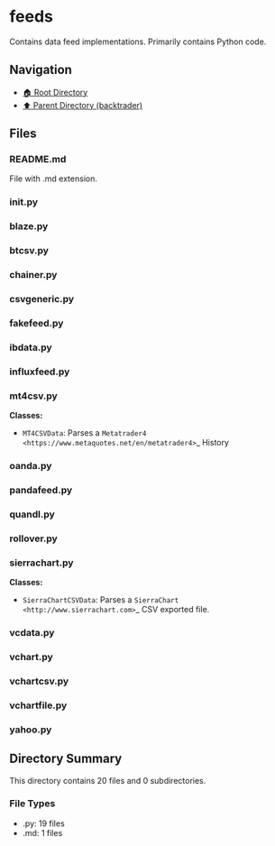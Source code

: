 # feeds

Contains data feed implementations. Primarily contains Python code.

## Navigation

* [🏠 Root Directory](../../README.md)
* [⬆️ Parent Directory (backtrader)](../README.md)

## Files

### README.md

File with .md extension.

### __init__.py

### blaze.py

### btcsv.py

### chainer.py

### csvgeneric.py

### fakefeed.py

### ibdata.py

### influxfeed.py

### mt4csv.py

**Classes:**

* `MT4CSVData`: Parses a `Metatrader4 <https://www.metaquotes.net/en/metatrader4>`_ History

### oanda.py

### pandafeed.py

### quandl.py

### rollover.py

### sierrachart.py

**Classes:**

* `SierraChartCSVData`: Parses a `SierraChart <http://www.sierrachart.com>`_ CSV exported file.

### vcdata.py

### vchart.py

### vchartcsv.py

### vchartfile.py

### yahoo.py

## Directory Summary

This directory contains 20 files and 0 subdirectories.

### File Types

* .py: 19 files
* .md: 1 files

